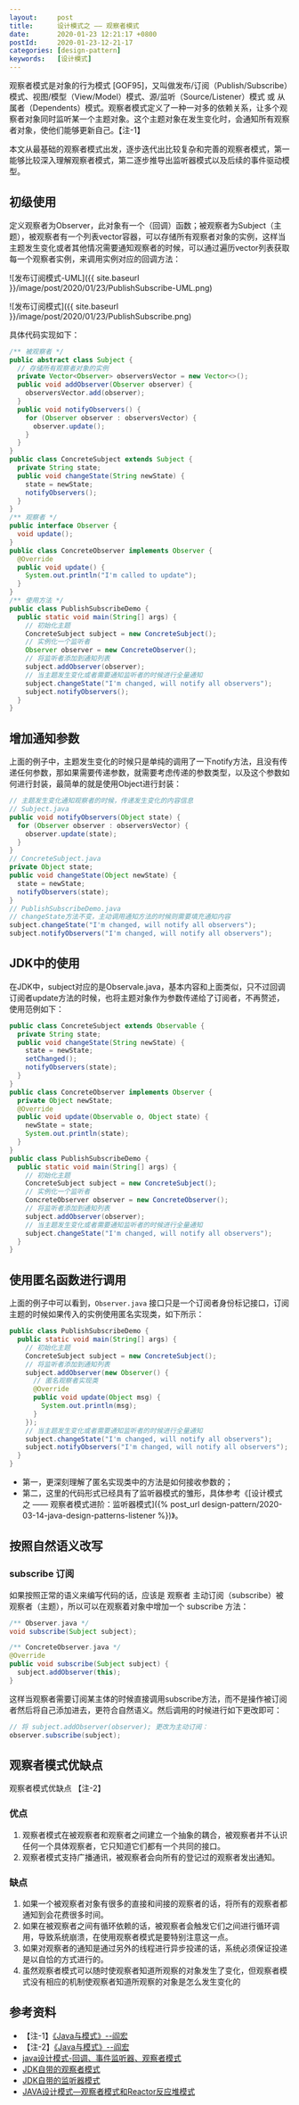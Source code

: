 ```yaml
---
layout:     post
title:      设计模式之 —— 观察者模式
date:       2020-01-23 12:21:17 +0800
postId:     2020-01-23-12-21-17
categories: [design-pattern]
keywords:   [设计模式]
---
```


观察者模式是对象的行为模式 [GOF95]，又叫做发布/订阅（Publish/Subscribe）模式、视图/模型（View/Model）模式、源/监听（Source/Listener）模式 或 从属者（Dependents）模式。观察者模式定义了一种一对多的依赖关系，让多个观察者对象同时监听某一个主题对象。这个主题对象在发生变化时，会通知所有观察者对象，使他们能够更新自己。【注-1】

本文从最基础的观察者模式出发，逐步迭代出比较复杂和完善的观察者模式，第一能够比较深入理解观察者模式，第二逐步推导出监听器模式以及后续的事件驱动模型。

## 初级使用

定义观察者为Observer，此对象有一个（回调）函数；被观察者为Subject（主题），被观察者有一个列表vector容器，可以存储所有观察者对象的实例，这样当主题发生变化或者其他情况需要通知观察者的时候，可以通过遍历vector列表获取每一个观察者实例，来调用实例对应的回调方法：

![发布订阅模式-UML]({{ site.baseurl }}/image/post/2020/01/23/PublishSubscribe-UML.png)


![发布订阅模式]({{ site.baseurl }}/image/post/2020/01/23/PublishSubscribe.png)

具体代码实现如下：

```java
/** 被观察者 */
public abstract class Subject {
  // 存储所有观察者对象的实例
  private Vector<Observer> observersVector = new Vector<>();
  public void addObserver(Observer observer) {
    observersVector.add(observer);
  }
  public void notifyObservers() {
    for (Observer observer : observersVector) {
      observer.update();
    }
  }
}
public class ConcreteSubject extends Subject {
  private String state;
  public void changeState(String newState) {
    state = newState;
    notifyObservers();
  }
}
/** 观察者 */
public interface Observer {
  void update();
}
public class ConcreteObserver implements Observer {
  @Override
  public void update() {
    System.out.println("I'm called to update");
  }
}
/** 使用方法 */
public class PublishSubscribeDemo {
  public static void main(String[] args) {
    // 初始化主题
    ConcreteSubject subject = new ConcreteSubject();
    // 实例化一个监听者
    Observer observer = new ConcreteObserver();
    // 将监听者添加到通知列表
    subject.addObserver(observer);
    // 当主题发生变化或者需要通知监听者的时候进行全量通知
    subject.changeState("I'm changed, will notify all observers");
    subject.notifyObservers();
  }
}
```

## 增加通知参数

上面的例子中，主题发生变化的时候只是单纯的调用了一下notify方法，且没有传递任何参数，那如果需要传递参数，就需要考虑传递的参数类型，以及这个参数如何进行封装，最简单的就是使用Object进行封装：

```java
// 主题发生变化通知观察者的时候，传递发生变化的内容信息
// Subject.java
public void notifyObservers(Object state) {
  for (Observer observer : observersVector) {
    observer.update(state);
  }
}
// ConcreteSubject.java
private Object state;
public void changeState(Object newState) {
  state = newState;
  notifyObservers(state);
}
// PublishSubscribeDemo.java
// changeState方法不变，主动调用通知方法的时候则需要填充通知内容
subject.changeState("I'm changed, will notify all observers");
subject.notifyObservers("I'm changed, will notify all observers");
```

## JDK中的使用

在JDK中，subject对应的是Observale.java，基本内容和上面类似，只不过回调订阅者update方法的时候，也将主题对象作为参数传递给了订阅者，不再赘述，使用范例如下：

```java
public class ConcreteSubject extends Observable {
  private String state;
  public void changeState(String newState) {
    state = newState;
    setChanged();
    notifyObservers(state);
  }
}
public class ConcreteObserver implements Observer {
  private Object newState;
  @Override
  public void update(Observable o, Object state) {
    newState = state;
    System.out.println(state);
  }
}
public class PublishSubscribeDemo {
  public static void main(String[] args) {
    // 初始化主题
    ConcreteSubject subject = new ConcreteSubject();
    // 实例化一个监听者
    ConcreteObserver observer = new ConcreteObserver();
    // 将监听者添加到通知列表
    subject.addObserver(observer);
    // 当主题发生变化或者需要通知监听者的时候进行全量通知
    subject.changeState("I'm changed, will notify all observers");
  }
}
```

## 使用匿名函数进行调用

上面的例子中可以看到，`Observer.java` 接口只是一个订阅者身份标记接口，订阅主题的时候如果传入的实例使用匿名实现类，如下所示：

```java
public class PublishSubscribeDemo {
  public static void main(String[] args) {
    // 初始化主题
    ConcreteSubject subject = new ConcreteSubject();
    // 将监听者添加到通知列表
    subject.addObserver(new Observer() {
      // 匿名观察者实现类
      @Override
      public void update(Object msg) {
        System.out.println(msg);
      }
    });
    // 当主题发生变化或者需要通知监听者的时候进行全量通知
    subject.changeState("I'm changed, will notify all observers");
    subject.notifyObservers("I'm changed, will notify all observers");
  }
}
```

* 第一，更深刻理解了匿名实现类中的方法是如何接收参数的；
* 第二，这里的代码形式已经具有了监听器模式的雏形，具体参考《[设计模式之 —— 观察者模式进阶：监听器模式]({% post_url design-pattern/2020-03-14-java-design-patterns-listener %})》。

## 按照自然语义改写

### subscribe 订阅

如果按照正常的语义来编写代码的话，应该是 观察者 主动订阅（subscribe）被观察者（主题），所以可以在观察着对象中增加一个 subscribe 方法：

```java
/** Observer.java */
void subscribe(Subject subject);

/** ConcreteObserver.java */
@Override
public void subscribe(Subject subject) {
  subject.addObserver(this);
}
```
这样当观察者需要订阅某主体的时候直接调用subscribe方法，而不是操作被订阅者然后将自己添加进去，更符合自然语义。然后调用的时候进行如下更改即可：

```java
// 将 subject.addObserver(observer); 更改为主动订阅：
observer.subscribe(subject);
```

## 观察者模式优缺点 

观察者模式优缺点 【注-2】

### 优点
1. 观察者模式在被观察者和观察者之间建立一个抽象的耦合，被观察者并不认识任何一个具体观察者，它只知道它们都有一个共同的接口。
2. 观察者模式支持广播通讯，被观察者会向所有的登记过的观察者发出通知。

### 缺点
1. 如果一个被观察者对象有很多的直接和间接的观察者的话，将所有的观察者都通知到会花费很多时间。
2. 如果在被观察者之间有循环依赖的话，被观察者会触发它们之间进行循环调用，导致系统崩溃，在使用观察者模式是要特别注意这一点。
3. 如果对观察者的通知是通过另外的线程进行异步投递的话，系统必须保证投递是以自恰的方式进行的。
4. 虽然观察者模式可以随时使观察者知道所观察的对象发生了变化，但观察者模式没有相应的机制使观察者知道所观察的对象是怎么发生变化的

## 参考资料

* 【注-1】[《Java与模式》--阎宏](https://book.douban.com/subject/1214074/)
* 【注-2】[《Java与模式》--阎宏](https://book.douban.com/subject/1214074/)
* [java设计模式-回调、事件监听器、观察者模式](https://my.oschina.net/u/923324/blog/792857)
* [JDK自带的观察者模式](https://www.cnblogs.com/duanxz/archive/2013/01/09/2853139.html)
* [JDK自带的监听器模式](https://www.cnblogs.com/duanxz/archive/2013/01/11/2855979.html)
* [JAVA设计模式—观察者模式和Reactor反应堆模式](https://www.cnblogs.com/ssskkk/p/9703926.html)
